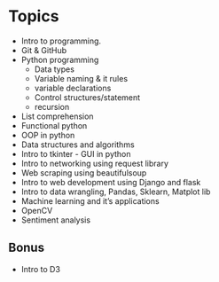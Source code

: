 # Topics

- Intro to programming.
- Git & GitHub
- Python  programming
  - Data types
  - Variable naming & it rules
  - variable declarations
  - Control structures/statement 
  - recursion
- List comprehension
- Functional python
- OOP in python
- Data structures and algorithms
- Intro to tkinter - GUI in python
- Intro to networking using request library
- Web scraping using beautifulsoup
- Intro to web development using Django and flask
- Intro to data wrangling,  Pandas, Sklearn, Matplot lib
- Machine learning and it’s applications
- OpenCV
- Sentiment analysis

## Bonus
- Intro to D3